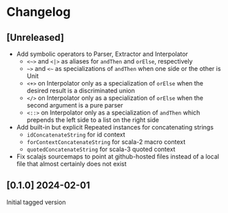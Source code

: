 # Changelog

## [Unreleased]
* Add symbolic operators to Parser, Extractor and Interpolator
  * `<~>` and `<|>` as aliases for `andThen` and `orElse`, respectively
  * `~>` and `<~` as specializations of `andThen` when one side or the other is Unit
  * `<+>` on Interpolator only as a specialization of `orElse` when the desired result is a discriminated union
  * `</>` on Interpolator only as a specialization of `orElse` when the second argument is a pure parser
  * `<::>` on Interpolator only as a specialization of `andThen` which prepends the left side to a list on the right side
* Add built-in but explicit Repeated instances for concatenating strings
  * `idConcatenateString` for id context
  * `forContextConcatenateString` for scala-2 macro context
  * `quotedConcatenateString` for scala-3 quoted context
* Fix scalajs sourcemaps to point at github-hosted files instead of a local file that almost certainly does not exist

## [0.1.0] 2024-02-01
Initial tagged version
